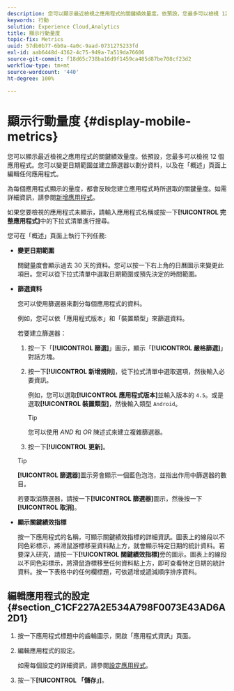 ```yaml
---
description: 您可以顯示最近檢視之應用程式的關鍵績效量度。依預設，您最多可以檢視 12 個應用程式。您可以變更日期範圍並建立篩選器以劃分資料，以及在「概述」頁面上編輯任何應用程式。
keywords: 行動
solution: Experience Cloud,Analytics
title: 顯示行動量度
topic-fix: Metrics
uuid: 57db0b77-6b0a-4a0c-9aad-0731275233fd
exl-id: aab6448d-4362-4c75-949a-7a519da76606
source-git-commit: f18d65c738ba16d9f1459ca485d87be708cf23d2
workflow-type: tm+mt
source-wordcount: '440'
ht-degree: 100%

---
```


# 顯示行動量度 {#display-mobile-metrics}

您可以顯示最近檢視之應用程式的關鍵績效量度。依預設，您最多可以檢視 12 個應用程式。您可以變更日期範圍並建立篩選器以劃分資料，以及在「概述」頁面上編輯任何應用程式。

為每個應用程式顯示的量度，都會反映您建立應用程式時所選取的關鍵量度。如需詳細資訊，請參閱[新增應用程式](/help/using/manage-apps/t-new-app.md)。

如果您要檢視的應用程式未顯示，請輸入應用程式名稱或按一下&#x200B;**[!UICONTROL 完整應用程式]**&#x200B;中的下拉式清單進行搜尋。

您可在「概述」頁面上執行下列任務:

* **變更日期範圍**

   關鍵量度會顯示過去 30 天的資料。您可以按一下右上角的日曆圖示來變更此項目。您可以從下拉式清單中選取日期範圍或預先決定的時間範圍。

* **篩選資料**

   您可以使用篩選器來劃分每個應用程式的資料。

   例如，您可以依「應用程式版本」和「裝置類型」來篩選資料。

   若要建立篩選器：

   1. 按一下「**[!UICONTROL 篩選]**」圖示，顯示「**[!UICONTROL 嚴格篩選]**」對話方塊。
   1. 按一下&#x200B;**[!UICONTROL 新增規則]**，從下拉式清單中選取選項，然後輸入必要資訊。

      例如，您可以選取&#x200B;**[!UICONTROL 應用程式版本]**&#x200B;並輸入版本的 `4.5`。或是選取&#x200B;**[!UICONTROL 裝置類型]**，然後輸入類型 `Android`。

      >[!TIP]
      >
      >您可以使用 *AND* 和 *OR* 陳述式來建立複雜篩選器。

   1. 按一下&#x200B;**[!UICONTROL 更新]**。
   >[!TIP]
   >
   >**[!UICONTROL 篩選器]**&#x200B;圖示旁會顯示一個藍色泡泡，並指出作用中篩選器的數目。

   若要取消篩選器，請按一下&#x200B;**[!UICONTROL 篩選器]**&#x200B;圖示，然後按一下&#x200B;**[!UICONTROL 取消]**。

* **顯示關鍵績效指標**

   按一下應用程式的名稱，可顯示關鍵績效指標的詳細資訊。圖表上的線段以不同色彩標示，將滑鼠游標移至資料點上方，就會顯示特定日期的統計資料。若要深入研究，請按一下&#x200B;**[!UICONTROL 關鍵績效指標]**&#x200B;旁的圖示。圖表上的線段以不同色彩標示，將滑鼠游標移至任何資料點上方，即可查看特定日期的統計資料。按一下表格中的任何欄標題，可依遞增或遞減順序排序資料。

## 編輯應用程式的設定 {#section_C1CF227A2E534A798F0073E43AD6A2D1}

1. 按一下應用程式標題中的齒輪圖示，開啟「應用程式資訊」頁面。
1. 編輯應用程式的設定。

   如需每個設定的詳細資訊，請參閱[設定應用程式](/help/using/c-manage-app-settings/c-mob-confg-app/c-mob-confg-app.md)。

1. 按一下&#x200B;**[!UICONTROL 「儲存」]**。
